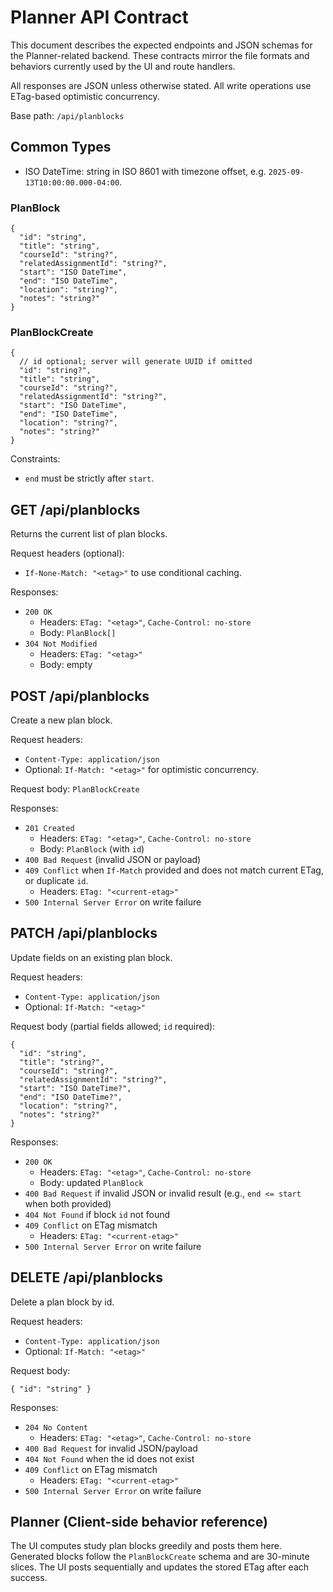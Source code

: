 # Planner API Contract

This document describes the expected endpoints and JSON schemas for the Planner-related backend. These contracts mirror the file formats and behaviors currently used by the UI and route handlers.

All responses are JSON unless otherwise stated. All write operations use ETag-based optimistic concurrency.

Base path: `/api/planblocks`

## Common Types

- ISO DateTime: string in ISO 8601 with timezone offset, e.g. `2025-09-13T10:00:00.000-04:00`.

### PlanBlock
```
{
  "id": "string",
  "title": "string",
  "courseId": "string?",
  "relatedAssignmentId": "string?",
  "start": "ISO DateTime",
  "end": "ISO DateTime",
  "location": "string?",
  "notes": "string?"
}
```

### PlanBlockCreate
```
{
  // id optional; server will generate UUID if omitted
  "id": "string?",
  "title": "string",
  "courseId": "string?",
  "relatedAssignmentId": "string?",
  "start": "ISO DateTime",
  "end": "ISO DateTime",
  "location": "string?",
  "notes": "string?"
}
```

Constraints:
- `end` must be strictly after `start`.

## GET /api/planblocks

Returns the current list of plan blocks.

Request headers (optional):
- `If-None-Match: "<etag>"` to use conditional caching.

Responses:
- `200 OK`
  - Headers: `ETag: "<etag>"`, `Cache-Control: no-store`
  - Body: `PlanBlock[]`
- `304 Not Modified`
  - Headers: `ETag: "<etag>"`
  - Body: empty

## POST /api/planblocks

Create a new plan block.

Request headers:
- `Content-Type: application/json`
- Optional: `If-Match: "<etag>"` for optimistic concurrency.

Request body: `PlanBlockCreate`

Responses:
- `201 Created`
  - Headers: `ETag: "<etag>"`, `Cache-Control: no-store`
  - Body: `PlanBlock` (with `id`)
- `400 Bad Request` (invalid JSON or payload)
- `409 Conflict` when `If-Match` provided and does not match current ETag, or duplicate `id`.
  - Headers: `ETag: "<current-etag>"`
- `500 Internal Server Error` on write failure

## PATCH /api/planblocks

Update fields on an existing plan block.

Request headers:
- `Content-Type: application/json`
- Optional: `If-Match: "<etag>"`

Request body (partial fields allowed; `id` required):
```
{
  "id": "string",
  "title": "string?",
  "courseId": "string?",
  "relatedAssignmentId": "string?",
  "start": "ISO DateTime?",
  "end": "ISO DateTime?",
  "location": "string?",
  "notes": "string?"
}
```

Responses:
- `200 OK`
  - Headers: `ETag: "<etag>"`, `Cache-Control: no-store`
  - Body: updated `PlanBlock`
- `400 Bad Request` if invalid JSON or invalid result (e.g., `end <= start` when both provided)
- `404 Not Found` if block `id` not found
- `409 Conflict` on ETag mismatch
  - Headers: `ETag: "<current-etag>"`
- `500 Internal Server Error` on write failure

## DELETE /api/planblocks

Delete a plan block by id.

Request headers:
- `Content-Type: application/json`
- Optional: `If-Match: "<etag>"`

Request body:
```
{ "id": "string" }
```

Responses:
- `204 No Content`
  - Headers: `ETag: "<etag>"`, `Cache-Control: no-store`
- `400 Bad Request` for invalid JSON/payload
- `404 Not Found` when the id does not exist
- `409 Conflict` on ETag mismatch
  - Headers: `ETag: "<current-etag>"`
- `500 Internal Server Error` on write failure

## Planner (Client-side behavior reference)

The UI computes study plan blocks greedily and posts them here. Generated blocks follow the `PlanBlockCreate` schema and are 30-minute slices. The UI posts sequentially and updates the stored ETag after each success.
